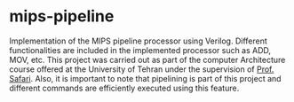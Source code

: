 # mips-pipeline
Implementation of the MIPS pipeline processor using Verilog. 
Different functionalities are included in the implemented processor such as ADD, MOV, etc.
This project was carried out as part of the computer Architecture course offered at the University of Tehran under the supervision of [Prof. Safari](https://ece.ut.ac.ir/en/~saeed/).
Also, it is important to note that pipelining is part of this project and different commands are efficiently executed using this feature. 
